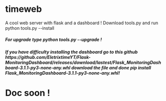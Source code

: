 # timeweb
A cool web server with flask and a dashboard !
Download tools.py and run python tools.py --install
<h5>For upgrade type python tools.py --upgrade !</h5>
<h5>If you have difficulty installing the dashboard go to this github https://github.com/EletrixtimeYT/Flask-MonitoringDashboard/releases/download/lastest/Flask_MonitoringDashboard-3.1.1-py3-none-any.whl download the file and done 
pip install Flask_MonitoringDashboard-3.1.1-py3-none-any.whl!<h5>
<h1>Doc soon !</h1>

